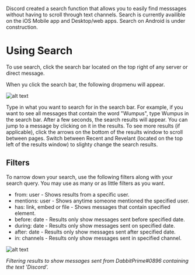 <!-- TITLE: Search -->

Discord created a search function that allows you to easily find messsages without having to scroll through text channels. Search is currently availible on the iOS Mobile app and Desktop/web apps. Search on Android is under construction. 
# Using Search
To use search, click the search bar located on the top right of any server or direct message.

When yu click the search bar, the following dropmenu will appear.

![alt text](http://i.imgur.com/IM3xWS3.png)

Type in what you want to search for in the search bar. For example, if you want to see all messages that contain the word "Wumpus", type Wumpus in the search bar. After a few seconds, the search results will appear. You can jump to a message by clicking on it in the results. To see more results (if applicable), click the arrows on the bottom of the results window to scroll between pages. Switch between Recent and Revelant (located on the top left of the results window) to slighty change the search results.
## Filters
To narrow down your search, use the following filters along with your search query. You may use as many or as little filters as you want.

* from: user - Shows results from a specific user.
* mentions: user - Shows anytime someone mentioned the specified user. 
* has: link, embed or file - Shows messages that contain specified element.
* before: date - Results only show messages sent before specified date.
* during: date - Results only show messages sent on specified date.
* after: date - Results only show messages sent after specified date.
* in: channels - Results only show messages sent in specified channel.

![alt text](http://i.imgur.com/soJmzMd.png?2)

*Filtering results to show messages sent from DabbitPrime#0896 containing the text 'Discord'.*